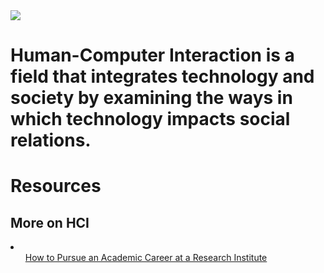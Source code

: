 <img src="https://github.com/acsanchezr/whatIsHCI/blob/main/imgs/title_whatIsHCI.png">

# Human-Computer Interaction is a field that integrates technology and society by examining the ways in which technology impacts social relations.

# Resources 
## More on HCI
<li>
<ul><a href="https://points.datasociety.net/how-to-pursue-an-academic-career-at-a-research-institute-7ed09f7b1e3b">How to Pursue an Academic Career at a Research Institute</a></ul>
</li>
